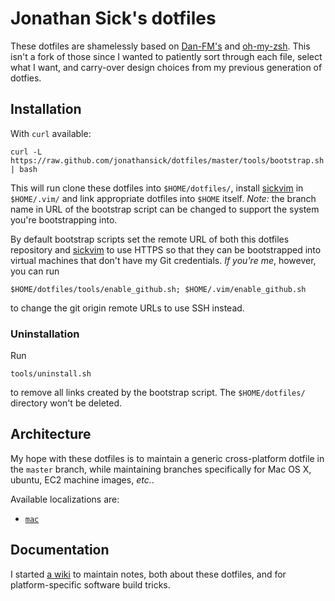 # Jonathan Sick's dotfiles

These dotfiles are shamelessly based on [Dan-FM's][] and [oh-my-zsh][].
This isn't a fork of those since I wanted to patiently sort through each file, select what I want, and carry-over design choices from my previous generation of dotfies.

## Installation

With `curl` available:

    curl -L https://raw.github.com/jonathansick/dotfiles/master/tools/bootstrap.sh | bash

This will run clone these dotfiles into `$HOME/dotfiles/`, install [sickvim][] in `$HOME/.vim/` and link appropriate dotfiles into `$HOME` itself.
*Note:* the branch name in URL of the bootstrap script can be changed to support the system you're bootstrapping into.

By default bootstrap scripts set the remote URL of both this dotfiles repository and [sickvim][] to use HTTPS so that they can be bootstrapped into virtual machines that don't have my Git credentials.
*If you're me*, however, you can run

    $HOME/dotfiles/tools/enable_github.sh; $HOME/.vim/enable_github.sh

to change the git origin remote URLs to use SSH instead.

### Uninstallation

Run

    tools/uninstall.sh

to remove all links created by the bootstrap script.
The `$HOME/dotfiles/` directory won't be deleted.

## Architecture

My hope with these dotfiles is to maintain a generic cross-platform dotfile in the `master` branch, while maintaining branches specifically for Mac OS X, ubuntu, EC2 machine images, *etc.*.

Available localizations are:

- [`mac`](https://github.com/jonathansick/dotfiles/tree/mac)

## Documentation

I started [a wiki](https://github.com/jonathansick/dotfiles/wiki) to maintain notes, both about these dotfiles, and for platform-specific software build tricks.

[Dan-FM's]: https://github.com/dfm/dotfiles
[oh-my-zsh]: https://github.com/robbyrussell/oh-my-zsh
[sickvim]: https://github.com/jonathansick/sickvim